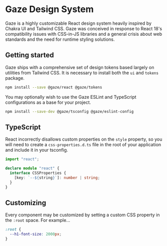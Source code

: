# Gaze Design System

Gaze is a highly customizable React design system heavily inspired by Chakra UI and Tailwind CSS. Gaze was conceived in response to React 18's compatibility issues with CSS-in-JS libraries and a general crisis about web standards and the need for runtime styling solutions.

## Getting started

Gaze ships with a comprehensive set of design tokens based largely on utilities from Tailwind CSS. It is necessary to install both the `ui` and `tokens` package.

```bash
npm install --save @gaze/react @gaze/tokens
```

You may optionally wish to use the Gaze ESLint and TypeScript configurations as a base for your project.

```bash
npm install --save-dev @gaze/tsconfig @gaze/eslint-config
```

## TypeScript

React incorrectly disallows custom properties on the `style` property, so you will need to create a `css-properties.d.ts` file in the root of your application and include it in your tsconfig.

```typescript
import "react";

declare module "react" {
  interface CSSProperties {
    [key: `--${string}`]: number | string;
  }
}
```

## Customizing

Every component may be customized by setting a custom CSS property in the `:root` space. For example...

```css
:root {
  --h1-font-size: 2000px;
}
```
